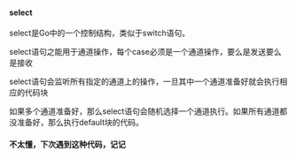 #### select
select是Go中的一个控制结构，类似于switch语句。

select语句之能用于通道操作，每个case必须是一个通道操作，要么是发送要么是接收

select语句会监听所有指定的通道上的操作，一旦其中一个通道准备好就会执行相应的代码块

如果多个通道准备好，那么select语句会随机选择一个通道执行。如果所有通道都没准备好，那么执行default块的代码。

#### 不太懂，下次遇到这种代码，记记

